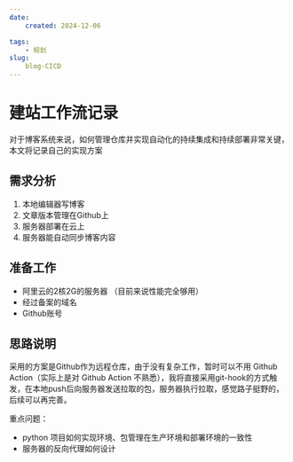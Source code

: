 ```yaml
---
date:
    created: 2024-12-06

tags:
    - 规划
slug:
    blog-CICD
---
```


# 建站工作流记录

对于博客系统来说，如何管理仓库并实现自动化的持续集成和持续部署非常关键，本文将记录自己的实现方案

<!-- more -->

## 需求分析

1. 本地编辑器写博客
2. 文章版本管理在Github上
3. 服务器部署在云上
4. 服务器能自动同步博客内容

## 准备工作

- 阿里云的2核2G的服务器 （目前来说性能完全够用）
- 经过备案的域名
- Github账号

## 思路说明

采用的方案是Github作为远程仓库，由于没有复杂工作，暂时可以不用 Github Action（实际上是对 Github Action 不熟悉），我将直接采用git-hook的方式触发，在本地push后向服务器发送拉取的包，服务器执行拉取，感觉路子挺野的，后续可以再完善。

重点问题：

- python 项目如何实现环境、包管理在生产环境和部署环境的一致性
- 服务器的反向代理如何设计